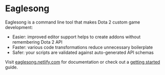 # Eaglesong

Eaglesong is a command line tool that makes Dota 2 custom game development:

- Easier: improved editor support helps to create addons without remembering Dota 2 API
- Faster: various code transformations reduce unnecessary boilerplate
- Safer: your scripts are validated against auto-generated API schemas

Visit [eaglesong.netlify.com](https://eaglesong.netlify.com) for documentation or check out a
[getting started](https://eaglesong.netlify.com/getting-started) guide.
